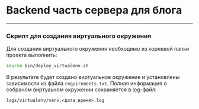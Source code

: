 # Backend часть сервера для блога

---

### Скрипт для создания виртуального окружения

Для создания виртуального окружения 
необходимо из корневой папки проекта выполнить:

```bash
source bin/deploy_virtualenv.sh
```

В результате будет создано виртуальное окружение и 
установлены зависимости из файла `requirements.txt`.
Полная информация о собраном виртуаьном окружении сохраняется 
в log-файл: 

`logs/virtualenv/venv.<дата_время>.log`

